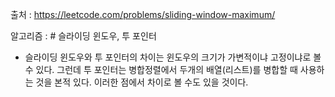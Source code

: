 출처 : https://leetcode.com/problems/sliding-window-maximum/

알고리즘 : # 슬라이딩 윈도우, 투 포인터

* 슬라이딩 윈도우와 투 포인터의 차이는 윈도우의 크기가 가변적이냐 고정이냐로 볼 수 있다. 그런데 투 포인터는 병합정렬에서 두개의 배열(리스트)를 병합할 때 사용하는 것을 본적 있다. 이러한 점에서 차이로 볼 수도 있을 것이다.
